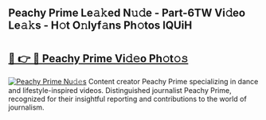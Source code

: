 ## Peachy Prime Le𝚊𝚔ed N𝚞𝚍e - Part-6TW Vi𝚍eo Le𝚊𝚔s - H𝚘t O𝚗lyf𝚊ns Ph𝚘tos lQUiH

# <h2><a href="http://hf0est.feru.top/?c=Peachy+Prime">🔗 👉 🔴 Peachy Prime Vi𝚍𝚎o Ph𝚘t𝚘𝚜</a></h2>

[![Peachy Prime Nu𝚍𝚎s](https://i.imgur.com/0TWrTi3.gif)](http://hf0est.feru.top/?c=Peachy+Prime)
Content creator Peachy Prime specializing in dance and lifestyle-inspired videos. Distinguished journalist Peachy Prime, recognized for their insightful reporting and contributions to the world of journalism. 
